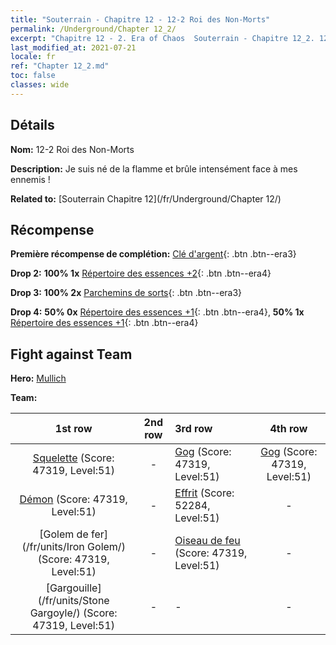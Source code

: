 ```yaml
---
title: "Souterrain - Chapitre 12 - 12-2 Roi des Non-Morts"
permalink: /Underground/Chapter 12_2/
excerpt: "Chapitre 12 - 2. Era of Chaos  Souterrain - Chapitre 12_2. 12-2 Roi des Non-Morts"
last_modified_at: 2021-07-21
locale: fr
ref: "Chapter 12_2.md"
toc: false
classes: wide
---
```


## Détails

 **Nom:** 12-2 Roi des Non-Morts

 **Description:** Je suis né de la flamme et brûle intensément face à mes ennemis !

 **Related to:** [Souterrain Chapitre 12](/fr/Underground/Chapter 12/)

## Récompense

 **Première récompense de complétion:** [Clé d'argent](/ItemsFR/con_693/){: .btn .btn--era3}

 **Drop 2:** **100% 1x** [Répertoire des essences +2](/ItemsFR/mat_53/){: .btn .btn--era4}

 **Drop 3:** **100% 2x** [Parchemins de sorts](/ItemsFR/con_694/){: .btn .btn--era3}

 **Drop 4:** **50% 0x** [Répertoire des essences +1](/ItemsFR/mat_46/){: .btn .btn--era4}, **50% 1x** [Répertoire des essences +1](/ItemsFR/mat_46/){: .btn .btn--era4}


## Fight against Team
 **Hero:** [Mullich](/fr/heroes/Mullich/)

 **Team:**


  | 1st row | 2nd row | 3rd row | 4th row |
  |:----:|:----:|:----|:----:|
  | [Squelette](/fr/units/Skeleton/) (Score: 47319, Level:51)  | - | [Gog](/fr/units/Gog/) (Score: 47319, Level:51)  | [Gog](/fr/units/Gog/) (Score: 47319, Level:51)  |
  | [Démon](/fr/units/Demon/) (Score: 47319, Level:51)  | - | [Effrit](/fr/units/Efreeti/) (Score: 52284, Level:51)  | - |
  | [Golem de fer](/fr/units/Iron Golem/) (Score: 47319, Level:51)  | - | [Oiseau de feu](/fr/units/Firebird/) (Score: 47319, Level:51)  | - |
  | [Gargouille](/fr/units/Stone Gargoyle/) (Score: 47319, Level:51)  | - | - | - |


